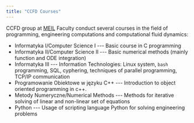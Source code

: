 ```yaml
---
title: "CCFD Courses"
---
```


CCFD group at [MEIL](http://meil.pw.edu.pl/) Faculty conduct several courses in the field of programming, engineering computations and computational fluid dynamics:

- Informatyka I/Computer Science I --- Basic course in C programming
- Informatyka II/Computer Science II --- Basic numerical methods (mainly function and ODE integration)
- Informatyka III --- Information Technologies: Linux system, `bash` programming, SQL, cyphering, techniques of parallel programming, TCP/IP communication
- Programowanie Obiektowe w języku C++ --- Introduction to object oriented programming in c++.
- Metody Numeryczne/Numerical Methods --- Methods for iterative solving of linear and non-linear set of equations
- Python --- Usage of scripting language Python for solving engineering problems
